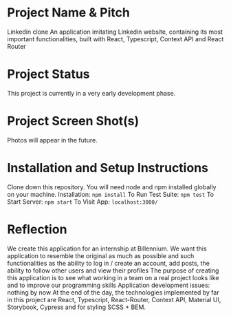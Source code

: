 # Project Name & Pitch

Linkedin clone
An application imitating Linkedin website, containing its most important functionalities, built with React, Typescript, Context API and React Router

# Project Status

This project is currently in a very early development phase.

# Project Screen Shot(s)

Photos will appear in the future.

# Installation and Setup Instructions

Clone down this repository. You will need node and npm installed globally on your machine.
Installation:
`npm install`
To Run Test Suite:
`npm test`
To Start Server:
`npm start`
To Visit App:
`localhost:3000/`

# Reflection

We create this application for an internship at Billennium.
We want this application to resemble the original as much as possible and such functionalities as the ability to log in / create an account, add posts, the ability to follow other users and view their profiles
The purpose of creating this application is to see what working in a team on a real project looks like and to improve our programming skills
Application development issues: nothing by now
At the end of the day, the technologies implemented by far in this project are React, Typescript, React-Router, Context API, Material UI, Storybook, Cypress and for styling SCSS + BEM.

